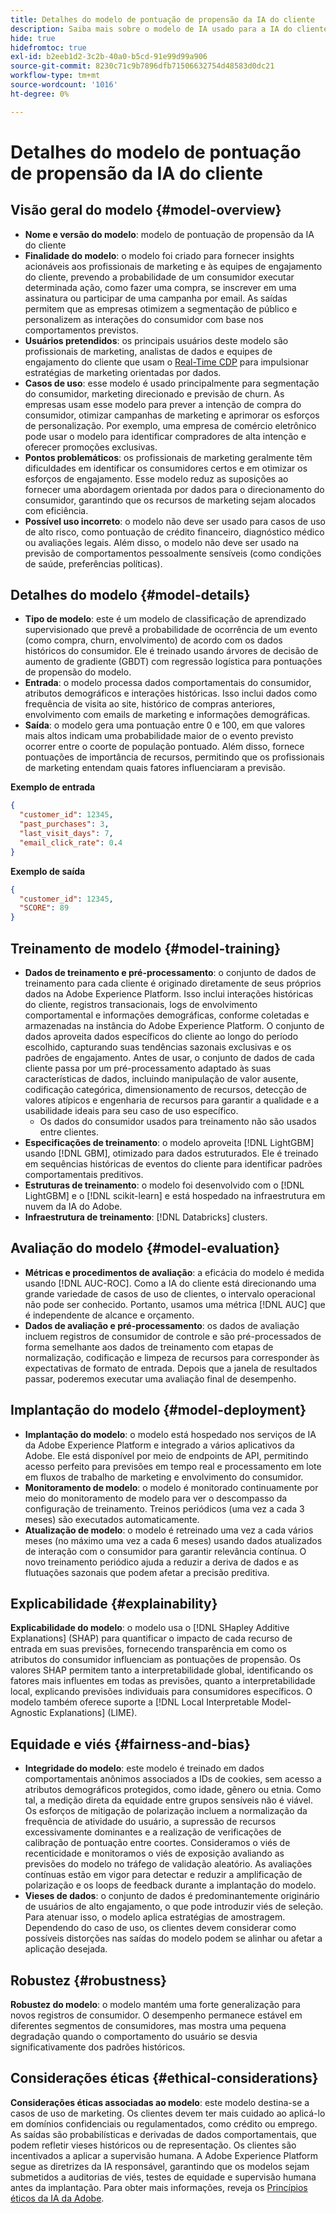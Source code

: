 ```yaml
---
title: Detalhes do modelo de pontuação de propensão da IA do cliente
description: Saiba mais sobre o modelo de IA usado para a IA do cliente.
hide: true
hidefromtoc: true
exl-id: b2eeb1d2-3c2b-40a0-b5cd-91e99d99a906
source-git-commit: 8230c71c9b7896dfb71506632754d48583d0dc21
workflow-type: tm+mt
source-wordcount: '1016'
ht-degree: 0%

---
```


# Detalhes do modelo de pontuação de propensão da IA do cliente

## Visão geral do modelo {#model-overview}

* **Nome e versão do modelo**: modelo de pontuação de propensão da IA do cliente
* **Finalidade do modelo**: o modelo foi criado para fornecer insights acionáveis aos profissionais de marketing e às equipes de engajamento do cliente, prevendo a probabilidade de um consumidor executar determinada ação, como fazer uma compra, se inscrever em uma assinatura ou participar de uma campanha por email. As saídas permitem que as empresas otimizem a segmentação de público e personalizem as interações do consumidor com base nos comportamentos previstos.
* **Usuários pretendidos**: os principais usuários deste modelo são profissionais de marketing, analistas de dados e equipes de engajamento do cliente que usam o [Real-Time CDP](../../../rtcdp/home.md) para impulsionar estratégias de marketing orientadas por dados.
* **Casos de uso**: esse modelo é usado principalmente para segmentação do consumidor, marketing direcionado e previsão de churn. As empresas usam esse modelo para prever a intenção de compra do consumidor, otimizar campanhas de marketing e aprimorar os esforços de personalização. Por exemplo, uma empresa de comércio eletrônico pode usar o modelo para identificar compradores de alta intenção e oferecer promoções exclusivas.
* **Pontos problemáticos**: os profissionais de marketing geralmente têm dificuldades em identificar os consumidores certos e em otimizar os esforços de engajamento. Esse modelo reduz as suposições ao fornecer uma abordagem orientada por dados para o direcionamento do consumidor, garantindo que os recursos de marketing sejam alocados com eficiência.
* **Possível uso incorreto**: o modelo não deve ser usado para casos de uso de alto risco, como pontuação de crédito financeiro, diagnóstico médico ou avaliações legais. Além disso, o modelo não deve ser usado na previsão de comportamentos pessoalmente sensíveis (como condições de saúde, preferências políticas).

## Detalhes do modelo {#model-details}

* **Tipo de modelo**: este é um modelo de classificação de aprendizado supervisionado que prevê a probabilidade de ocorrência de um evento (como compra, churn, envolvimento) de acordo com os dados históricos do consumidor. Ele é treinado usando árvores de decisão de aumento de gradiente (GBDT) com regressão logística para pontuações de propensão do modelo.
* **Entrada**: o modelo processa dados comportamentais do consumidor, atributos demográficos e interações históricas. Isso inclui dados como frequência de visita ao site, histórico de compras anteriores, envolvimento com emails de marketing e informações demográficas.
* **Saída**: o modelo gera uma pontuação entre 0 e 100, em que valores mais altos indicam uma probabilidade maior de o evento previsto ocorrer entre o coorte de população pontuado. Além disso, fornece pontuações de importância de recursos, permitindo que os profissionais de marketing entendam quais fatores influenciaram a previsão.

**Exemplo de entrada**

```json
{ 
  "customer_id": 12345, 
  "past_purchases": 3, 
  "last_visit_days": 7,
  "email_click_rate": 0.4 
}
```

**Exemplo de saída**

```json
{ 
  "customer_id": 12345,
  "SCORE": 89 
}
```

## Treinamento de modelo {#model-training}

* **Dados de treinamento e pré-processamento**: o conjunto de dados de treinamento para cada cliente é originado diretamente de seus próprios dados na Adobe Experience Platform. Isso inclui interações históricas do cliente, registros transacionais, logs de envolvimento comportamental e informações demográficas, conforme coletadas e armazenadas na instância do Adobe Experience Platform. O conjunto de dados aproveita dados específicos do cliente ao longo do período escolhido, capturando suas tendências sazonais exclusivas e os padrões de engajamento. Antes de usar, o conjunto de dados de cada cliente passa por um pré-processamento adaptado às suas características de dados, incluindo manipulação de valor ausente, codificação categórica, dimensionamento de recursos, detecção de valores atípicos e engenharia de recursos para garantir a qualidade e a usabilidade ideais para seu caso de uso específico.
   * Os dados do consumidor usados para treinamento não são usados entre clientes.
* **Especificações de treinamento**: o modelo aproveita [!DNL LightGBM] usando [!DNL GBM], otimizado para dados estruturados. Ele é treinado em sequências históricas de eventos do cliente para identificar padrões comportamentais preditivos.
* **Estruturas de treinamento**: o modelo foi desenvolvido com o [!DNL LightGBM] e o [!DNL scikit-learn] e está hospedado na infraestrutura em nuvem da IA do Adobe.
* **Infraestrutura de treinamento**: [!DNL Databricks] clusters.

## Avaliação do modelo {#model-evaluation}

* **Métricas e procedimentos de avaliação**: a eficácia do modelo é medida usando [!DNL AUC-ROC]. Como a IA do cliente está direcionando uma grande variedade de casos de uso de clientes, o intervalo operacional não pode ser conhecido. Portanto, usamos uma métrica [!DNL AUC] que é independente de alcance e orçamento.
* **Dados de avaliação e pré-processamento**: os dados de avaliação incluem registros de consumidor de controle e são pré-processados de forma semelhante aos dados de treinamento com etapas de normalização, codificação e limpeza de recursos para corresponder às expectativas de formato de entrada. Depois que a janela de resultados passar, poderemos executar uma avaliação final de desempenho.

## Implantação do modelo {#model-deployment}

* **Implantação do modelo**: o modelo está hospedado nos serviços de IA da Adobe Experience Platform e integrado a vários aplicativos da Adobe. Ele está disponível por meio de endpoints de API, permitindo acesso perfeito para previsões em tempo real e processamento em lote em fluxos de trabalho de marketing e envolvimento do consumidor.
* **Monitoramento de modelo**: o modelo é monitorado continuamente por meio do monitoramento de modelo para ver o descompasso da configuração de treinamento. Treinos periódicos (uma vez a cada 3 meses) são executados automaticamente.
* **Atualização de modelo**: o modelo é retreinado uma vez a cada vários meses (no máximo uma vez a cada 6 meses) usando dados atualizados de interação com o consumidor para garantir relevância contínua. O novo treinamento periódico ajuda a reduzir a deriva de dados e as flutuações sazonais que podem afetar a precisão preditiva.

## Explicabilidade {#explainability}

**Explicabilidade do modelo**: o modelo usa o [!DNL SHapley Additive Explanations] (SHAP) para quantificar o impacto de cada recurso de entrada em suas previsões, fornecendo transparência em como os atributos do consumidor influenciam as pontuações de propensão. Os valores SHAP permitem tanto a interpretabilidade global, identificando os fatores mais influentes em todas as previsões, quanto a interpretabilidade local, explicando previsões individuais para consumidores específicos. O modelo também oferece suporte a [!DNL Local Interpretable Model-Agnostic Explanations] (LIME).

## Equidade e viés {#fairness-and-bias}

* **Integridade do modelo**: este modelo é treinado em dados comportamentais anônimos associados a IDs de cookies, sem acesso a atributos demográficos protegidos, como idade, gênero ou etnia. Como tal, a medição direta da equidade entre grupos sensíveis não é viável. Os esforços de mitigação de polarização incluem a normalização da frequência de atividade do usuário, a supressão de recursos excessivamente dominantes e a realização de verificações de calibração de pontuação entre coortes. Consideramos o viés de recenticidade e monitoramos o viés de exposição avaliando as previsões do modelo no tráfego de validação aleatório. As avaliações contínuas estão em vigor para detectar e reduzir a amplificação de polarização e os loops de feedback durante a implantação do modelo.
* **Vieses de dados**: o conjunto de dados é predominantemente originário de usuários de alto engajamento, o que pode introduzir viés de seleção. Para atenuar isso, o modelo aplica estratégias de amostragem. Dependendo do caso de uso, os clientes devem considerar como possíveis distorções nas saídas do modelo podem se alinhar ou afetar a aplicação desejada.

## Robustez {#robustness}

**Robustez do modelo**: o modelo mantém uma forte generalização para novos registros de consumidor. O desempenho permanece estável em diferentes segmentos de consumidores, mas mostra uma pequena degradação quando o comportamento do usuário se desvia significativamente dos padrões históricos.

## Considerações éticas {#ethical-considerations}

**Considerações éticas associadas ao modelo**: este modelo destina-se a casos de uso de marketing. Os clientes devem ter mais cuidado ao aplicá-lo em domínios confidenciais ou regulamentados, como crédito ou emprego. As saídas são probabilísticas e derivadas de dados comportamentais, que podem refletir vieses históricos ou de representação. Os clientes são incentivados a aplicar a supervisão humana. A Adobe Experience Platform segue as diretrizes da IA responsável, garantindo que os modelos sejam submetidos a auditorias de viés, testes de equidade e supervisão humana antes da implantação. Para obter mais informações, reveja os [Princípios éticos da IA da Adobe](https://www.adobe.com/content/dam/cc/en/ai-ethics/pdfs/Adobe-AI-Ethics-Principles.pdf?msockid=0d85c8269eb36f0801d0ddb49fd16ebc).